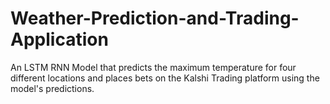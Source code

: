 # Weather-Prediction-and-Trading-Application
An LSTM RNN Model that predicts the maximum temperature for four different locations and places bets on the Kalshi Trading platform using the model's predictions.
